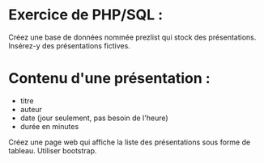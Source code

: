# Exercice de PHP/SQL :

Créez une base de données nommée prezlist qui stock des présentations.
Insérez-y des présentations fictives.

# Contenu d'une présentation :
- titre
- auteur
- date (jour seulement, pas besoin de l'heure)
- durée en minutes

Créez une page web qui affiche la liste des présentations sous forme de tableau.
Utiliser bootstrap.
